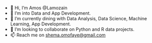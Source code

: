 - 👋 Hi, I’m Amos @Lamozain
- 👀 I’m into Data and App Development.
- 🌱 I’m currently dining with Data Analysis, Data Science, Machine Learning, App Development. 
- 💞️ I’m looking to collaborate on Python and R data projects. 
- 📫 Reach me on shema.omofaye@gmail.com

<!---
Lamozain/Lamozain is a ✨ special ✨ repository because its `README.md` (this file) appears on your GitHub profile.
You can click the Preview link to take a look at your changes.
--->
